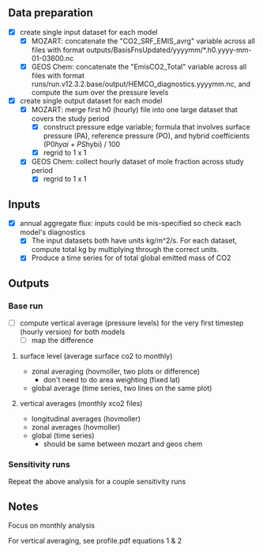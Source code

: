 
## Data preparation

- [x] create single input dataset for each model
    - [x] MOZART: concatenate the "CO2_SRF_EMIS_avrg" variable across all files with format outputs/BasisFnsUpdated/yyyymm/*.h0.yyyy-mm-01-03600.nc
    - [x] GEOS Chem: concatenate the "EmisCO2_Total" variable across all files with format runs/run.v12.3.2.base/output/HEMCO_diagnostics.yyyymm.nc, and compute the sum over the pressure levels

- [x] create single output dataset for each model
    - [x] MOZART: merge first h0 (hourly) file into one large dataset that covers the study period
        - [x] construct pressure edge variable; formula that involves surface pressure (PA), reference pressure (PO), and hybrid coefficients (P0*hyai + PS*hybi) / 100
        - [x] regrid to 1 x 1
    - [x] GEOS Chem: collect hourly dataset of mole fraction across study period
        - [x] regrid to 1 x 1

## Inputs

- [x] annual aggregate flux: inputs could be mis-specified so check each model's diagnostics 
    - [x] The input datasets both have units kg/m^2/s. For each dataset, compute total kg by multiplying through the correct units.
    - [x] Produce a time series for of total global emitted mass of CO2 

## Outputs

### Base run

- [ ] compute vertical average (pressure levels) for the very first timestep (hourly version) for both models
    - [ ] map the difference

1. surface level (average surface co2 to monthly)
    - zonal averaging (hovmoller, two plots or difference)
        - don't need to do area weighting (fixed lat)
    - global average (time series, two lines on the same plot)

2. vertical averages (monthly xco2 files)
    - longitudinal averages (hovmoller)
    - zonal averages (hovmoller)
    - global (time series)
        - should be same between mozart and geos chem


### Sensitivity runs

Repeat the above analysis for a couple sensitivity runs

## Notes

Focus on monthly analysis

For vertical averaging, see profile.pdf
equations 1 & 2